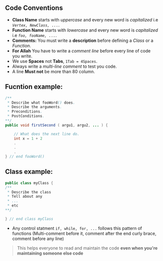 ##  Code Conventions

* **Class Name** starts with *uppercase* and every new word is *capitalized*
  i.e *`Vertex, NewClass, ...`*.
* **Function Name** starts with *lowercase* and every new word is *capitalized*
  i.e *`foo, fooName, ...`*.
* **Comments:** You must write a **description** before defining a *Class* or
  a *Function*.
* **For Allah** You have to write a *comment line* before every line of code
  you write.
* We use **Spaces** not **Tabs**, `1Tab = 4Spaces`.
* Always write a *multi-line comment* to test you code.
* A line **Must not** be more than 80 column.


## Fucntion example:
```java
/**
 * Describe what fooWord() does.
 * Describe the arguments.
 * Preconditions.
 * PostConditions.
**/
public void firstSecond ( argu1, argu2, ... ) {

    // What does the next line do.
    int x = 1 + 2
    .
    .
    .
} // end fooWord()
```
    
## Class example:
```java
public class myClass {
/**
 * Describe the class
 * Tell about any 
 * ...
 * etc
**/

} // end class myClass
```

* Any control statment `if, while, for, ...` follows this pattern of functions (Multi-comment before it, comment after the end curly brace, comment before any line)


> This helps everyone to read and maintain the code **even when you're maintaining someone else code**
